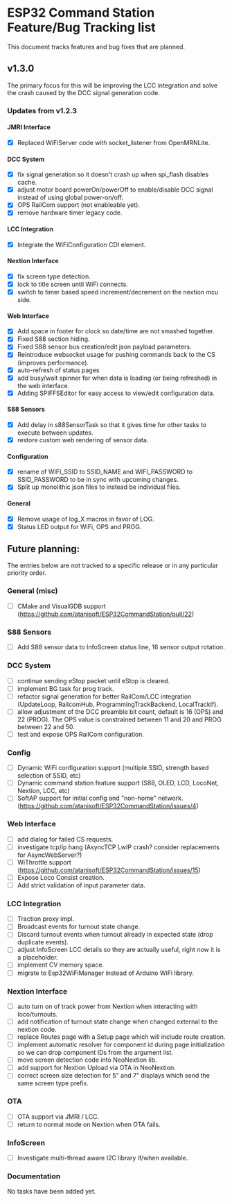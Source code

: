 # ESP32 Command Station Feature/Bug Tracking list
This document tracks features and bug fixes that are planned.

## v1.3.0
The primary focus for this will be improving the LCC integration and solve the crash caused by the DCC signal generation code.

### Updates from v1.2.3

#### JMRI Interface

- [x] Replaced WiFiServer code with socket_listener from OpenMRNLite.

#### DCC System

- [x] fix signal generation so it doesn't crash up when spi_flash disables cache.
- [x] adjust motor board powerOn/powerOff to enable/disable DCC signal instead of using global power-on/off.
- [x] OPS RailCom support (not enableable yet).
- [x] remove hardware timer legacy code.

#### LCC Integration

- [x] Integrate the WiFiConfiguration CDI element.

#### Nextion Interface

- [x] fix screen type detection.
- [x] lock to title screen until WiFi connects.
- [x] switch to timer based speed increment/decrement on the nextion mcu side.

#### Web Interface

- [x] Add space in footer for clock so date/time are not smashed together.
- [x] Fixed S88 section hiding.
- [x] Fixed S88 sensor bus creation/edit json payload parameters.
- [x] Reintroduce websocket usage for pushing commands back to the CS (improves performance).
- [x] auto-refresh of status pages
- [x] add busy/wait spinner for when data is loading (or being refreshed) in the web interface.
- [x] Adding SPIFFSEditor for easy access to view/edit configuration data.

#### S88 Sensors

- [x] Add delay in s88SensorTask so that it gives time for other tasks to execute between updates.
- [x] restore custom web rendering of sensor data.

#### Configuration

- [x] rename of WIFI_SSID to SSID_NAME and WIFI_PASSWORD to SSID_PASSWORD to be in sync with upcoming changes.
- [x] Split up monolithic json files to instead be individual files.

#### General

- [x] Remove usage of log_X macros in favor of LOG.
- [x] Status LED output for WiFi, OPS and PROG.

## Future planning:
The entries below are not tracked to a specific release or in any particular priority order.

### General (misc)

- [ ] CMake and VisualGDB support (https://github.com/atanisoft/ESP32CommandStation/pull/22)

### S88 Sensors

- [ ] Add S88 sensor data to InfoScreen status line, 16 sensor output rotation.

### DCC System

- [ ] continue sending eStop packet until eStop is cleared.
- [ ] implement BG task for prog track.
- [ ] refactor signal generation for better RailCom/LCC integration (UpdateLoop, RailcomHub, ProgrammingTrackBackend, LocalTrackIf).
- [ ] allow adjustment of the DCC preamble bit count, default is 16 (OPS) and 22 (PROG). The OPS value is constrained between 11 and 20 and PROG between 22 and 50.
- [ ] test and expose OPS RailCom configuration.

### Config

- [ ] Dynamic WiFi configuration support (multiple SSID, strength based selection of SSID, etc)
- [ ] Dynamic command station feature support (S88, OLED, LCD, LocoNet, Nextion, LCC, etc)
- [ ] SoftAP support for initial config and "non-home" network. (https://github.com/atanisoft/ESP32CommandStation/issues/4)

### Web Interface

- [ ] add dialog for failed CS requests.
- [ ] investigate tcp/ip hang (AsyncTCP LwIP crash? consider replacements for AsyncWebServer?)
- [ ] WiThrottle support (https://github.com/atanisoft/ESP32CommandStation/issues/15)
- [ ] Expose Loco Consist creation.
- [ ] Add strict validation of input parameter data.

### LCC Integration

- [ ] Traction proxy impl.
- [ ] Broadcast events for turnout state change.
- [ ] Discard turnout events when turnout already in expected state (drop duplicate events).
- [ ] adjust InfoScreen LCC details so they are actually useful, right now it is a placeholder.
- [ ] implement CV memory space.
- [ ] migrate to Esp32WiFiManager instead of Arduino WiFi library.

### Nextion Interface

- [ ] auto turn on of track power from Nextion when interacting with loco/turnouts.
- [ ] add notification of turnout state change when changed external to the nextion code.
- [ ] replace Routes page with a Setup page which will include route creation.
- [ ] implement automatic resolver for component id during page initialization so we can drop component IDs from the argument list.
- [ ] move screen detection code into NeoNextion lib.
- [ ] add support for Nextion Upload via OTA in NeoNextion.
- [ ] correct screen size detection for 5" and 7" displays which send the same screen type prefix.

### OTA

- [ ] OTA support via JMRI / LCC.
- [ ] return to normal mode on Nextion when OTA fails.

### InfoScreen

- [ ] Investigate multi-thread aware I2C library if/when available.

### Documentation
No tasks have been added yet.
